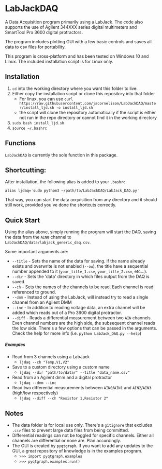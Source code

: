 # LabJackDAQ

A Data Acquisition program primarily using a LabJack. The code also supports the use of Agilent 344XXX series digital multimeters and SmartTool Pro 3600 digital protractors.  

The program includes plotting GUI with a few basic controls and saves all data to csv files for portability.

This program is cross-platform and has been tested on Windows 10 and Linux. The included installation script is for Linux only.

## Installation
1. `cd` into the working directory where you want this folder to live.
2. Either copy the installation script or clone this repository into that folder 
    - For linux, you can use `curl https://raw.githubusercontent.com/jacornelison/LabJackDAQ/master/install_ljd.sh -o install_ljd.sh`
    - the script will clone the repository automatically if the script is either not run in the repo directory or cannot find it in the working directory
3. `sudo bash install_ljd.sh`
4. `source ~/.bashrc`

## Functions

`LabJackDAQ` is currently the sole function in this package. 


## Shortcutting:

After installation, the following alias is added to your `.bashrc`

```
alias ljdaq='sudo python3 ~/path/to/LabJackDAQ/LabJack_DAQ.py'
```

That way, you can start the data acquisition from any directory and it should still work, provided you've done the shortcuts correctly.

## Quick Start

Using the alias above, simply running the program will start the DAQ, saving the data from the `AIN0` channel to `LabJackDAQ/data/labjack_generic_daq.csv`.

Some important arguments are:
- `--title` - Sets the name of the data for saving. If the name already exists and overwrite is not enabled (`--ow`), the title have a sequential number appended to it (`your_title_1.csv`, `your_title_2.csv`, etc...). 
- `--dir` - Sets the 'data' directory in which files output from the DAQ is saved.
- `--ch` - Sets the names of the channels to be read. Each channel is read referenced to ground.
- `--dmm` - Instead of using the LabJack, will instead try to read a single channel from an Agilent DMM
- `--inc` - In addition to reading voltage data, an extra channel will be added which reads out of a Pro 3600 digital protractor.  
- `--diff` - Reads a differential measurement between two `AIN` channels. Even channel numbers are the high side, the subsequent channel reads the low side.
There's a few options that can be passed in the arguments.
Check the help for more info (i.e. `python LabJack_DAQ.py --help`)

##### Examples

- Read from 3 channels using a LabJack
    - `ljdaq --ch "Temp,V1,V2"`
- Save to a custom directory using a custom name
    - `ljdaq --dir "path/to/data/" --title "data_name.csv"`
- Read from an Agilent dmm and a digital protractor
    - `ljdaq --dmm --inc`
- Read two differential measurements between `AIN0`/`AIN1` and `AIN2`/`AIN3` (high/low respectively)
    - `ljdaq --diff --ch "Resistor 1,Resistor 2"`
    

## Notes
- The data folder is for local use only. There's a `gitignore` that excludes `.csv` files to prevent large data files from being committed.
- Differential readings can not be toggled for specific channels. Either all channels are differential or none are. Plan accordingly.
- The GUI is created by `pyqtgraph`. If you want to add any updates to the GUI, a great repository of knowledge is in the examples program.
    - `>>> import pyqtgraph.examples`
    - `>>> pyqtgraph.examples.run()` 
